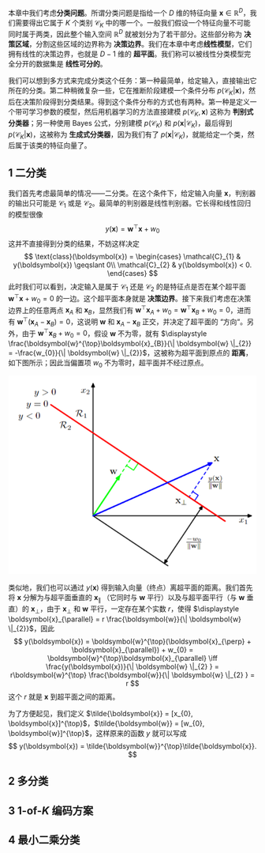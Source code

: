 
本章中我们考虑**分类问题**。所谓分类问题是指给一个 $D$ 维的特征向量 $\boldsymbol{x} \in \mathbb{R}^{D}$，我们需要得出它属于 $K$ 个类别 $\mathcal{C}_{K}$ 中的哪一个。一般我们假设一个特征向量不可能同时属于两类，因此整个输入空间 $\mathbb{R}^{D}$ 就被划分为了若干部分。这些部分称为 **决策区域**，分割这些区域的边界称为 **决策边界**。我们在本章中考虑**线性模型**，它们拥有线性的决策边界，也就是 $D-1$ 维的 **超平面**。我们称可以被线性分类模型完全分开的数据集是 **线性可分的**。

我们可以想到多方式来完成分类这个任务：第一种最简单，给定输入，直接输出它所在的分类。第二种稍微复杂一些，它在推断阶段建模一个条件分布 $p(\mathcal{C}_{K}|\boldsymbol{x})$，然后在决策阶段得到分类结果。得到这个条件分布的方式也有两种。第一种是定义一个带可学习参数的模型，然后用机器学习的方法直接建模 $p(\mathcal{C}_{K}, \boldsymbol{x})$ 这称为 **判别式分类器**；另一种使用 Bayes 公式，分别建模 $p(\mathcal{C}_{K})$ 和 $p(\boldsymbol{x}|\mathcal{C}_{K})$，最后得到 $p(\mathcal{C}_{K}|\boldsymbol{x})$，这被称为 **生成式分类器**，因为我们有了 $p(\boldsymbol{x}|\mathcal{C}_{K})$，就能给定一个类，然后属于该类的特征向量了。

## 1 二分类

我们首先考虑最简单的情况——二分类。在这个条件下，给定输入向量 $\boldsymbol{x}$，判别器的输出只可能是 $\mathcal{C}_{1}$ 或是 $\mathcal{C}_{2}$。最简单的判别器是线性判别器。它长得和线性回归的模型很像
$$
y(\boldsymbol{x}) = \boldsymbol{w}^{\top}\boldsymbol{x} + w_{0}
$$
这并不直接得到分类的结果，不妨这样决定
$$
\text{class}(\boldsymbol{x}) = \begin{cases}
\mathcal{C}_{1} & y(\boldsymbol{x}) \geqslant 0\\
\mathcal{C}_{2} & y(\boldsymbol{x}) < 0.
\end{cases}
$$
此时我们可以看到，决定输入是属于 $\mathcal{C}_{1}$ 还是 $\mathcal{C}_{2}$ 的是特征点是否在某个超平面 $\boldsymbol{w}^{\top}\boldsymbol{x} + w_{0} = 0$ 的一边。这个超平面本身就是 **决策边界**。接下来我们考虑在决策边界上的任意两点 $\boldsymbol{x}_{A}$ 和 $\boldsymbol{x}_{B}$，显然我们有 $\boldsymbol{w}^{\top}\boldsymbol{x}_{A} + w_{0} = \boldsymbol{w}^{\top}\boldsymbol{x}_{B} + w_{0} = 0$，进而有 $\boldsymbol{w}^{\top}(\boldsymbol{x}_{A} - \boldsymbol{x}_{B}) = 0$，这说明 $\boldsymbol{w}$ 和 $\boldsymbol{x}_{A} - \boldsymbol{x}_{B}$ 正交，并决定了超平面的 “方向“。另外，由于 $\boldsymbol{w}^{\top}\boldsymbol{x}_{B} + w_{0} = 0$，假设 $\boldsymbol{w}$ 不为零，就有 $\displaystyle \frac{\boldsymbol{w}^{\top}\boldsymbol{x}_{B}}{\| \boldsymbol{w} \|_{2}} = -\frac{w_{0}}{\| \boldsymbol{w} \|_{2}}$，这被称为超平面到原点的 **距离**，如下图所示；因此当偏置项 $w_{0}$ 不为零时，超平面并不经过原点。

![](attachments/Pasted%20image%2020250615223813.png)

类似地，我们也可以通过 $y(\boldsymbol{x})$ 得到输入向量（终点）离超平面的距离。我们首先将 $\boldsymbol{x}$ 分解为与超平面垂直的 $\boldsymbol{x}_{\parallel}$ （它同时与 $\boldsymbol{w}$ 平行）以及与超平面平行（与 $\boldsymbol{w}$ 垂直）的 $\boldsymbol{x}_{\perp}$，由于 $\boldsymbol{x}_{\perp}$ 和 $\boldsymbol{w}$ 平行，一定存在某个实数 $r$，使得 $\displaystyle \boldsymbol{x}_{\parallel} = r \frac{\boldsymbol{w}}{\| \boldsymbol{w} \|_{2}}$，因此
$$
y(\boldsymbol{x}) = \boldsymbol{w}^{\top}(\boldsymbol{x}_{\perp} + \boldsymbol{x}_{\parallel}) + w_{0} = \boldsymbol{w}^{\top}\boldsymbol{x}_{\parallel} \iff \frac{y(\boldsymbol{x})}{\| \boldsymbol{w} \|_{2} } = r\boldsymbol{w}^{\top} \frac{\boldsymbol{w}}{\| \boldsymbol{w} \|_{2} } = r
$$
这个 $r$ 就是 $\boldsymbol{x}$ 到超平面之间的距离。

为了方便起见，我们定义 $\tilde{\boldsymbol{x}} = [x_{0}, \boldsymbol{x}]^{\top}$，$\tilde{\boldsymbol{w}} = [w_{0}, \boldsymbol{w}]^{\top}$，这样原来的函数 $y$ 就可以写成
$$
y(\boldsymbol{x}) = \tilde{\boldsymbol{w}}^{\top}\tilde{\boldsymbol{x}}.
$$

## 2 多分类


## 3 $1$-of-$K$ 编码方案


## 4 最小二乘分类


